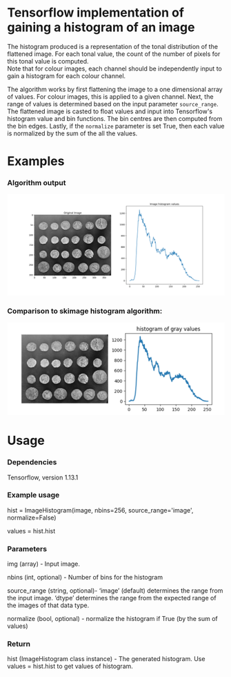 # Tensorflow implementation of gaining a histogram of an image

The histogram produced is a representation of the tonal distribution of the flattened image.
For each tonal value, the count of the number of pixels for this tonal value is computed.  
Note that for colour images, each channel should be independently input to gain a histogram for each colour channel. 

The algorithm works by first flattening the image to a one dimensional array of values. For
colour images, this is applied to a given channel. Next, the range of values is determined
based on the input parameter `source_range`. The flattened image is casted to float values 
and input into Tensorflow's histogram value and bin functions. The bin centres are then 
computed from the bin edges. Lastly, if the `normalize` parameter is set True, then each value is  normalized by the sum of the all the values. 

# Examples
### Algorithm output
![Tensorflow output](example_output.png) 

### Comparison to skimage histogram algorithm:
![skimage output](skimage_output.png) 

# Usage
### Dependencies
Tensorflow, version 1.13.1

### Example usage
hist = ImageHistogram(image, nbins=256, source_range='image', normalize=False)

values = hist.hist

### Parameters
img (array) - Input image.

nbins (int, optional) - Number of bins for the histogram

source_range (string, optional)- ‘image’ (default) determines the range from the input image. ‘dtype’ determines the range from the expected range of the images of that data type.

normalize (bool, optional) - normalize the histogram if True (by the sum of values)

### Return
hist (ImageHistogram class instance) - The generated histogram. Use values = hist.hist to get values of histogram.


